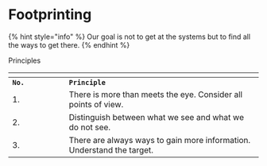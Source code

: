# Footprinting

{% hint style="info" %}
Our goal is not to get at the systems but to find all the ways to get there.
{% endhint %}

Principles

<table data-header-hidden><thead><tr><th width="98"></th><th></th></tr></thead><tbody><tr><td><strong><code>No.</code></strong></td><td><strong><code>Principle</code></strong></td></tr><tr><td>1.</td><td>There is more than meets the eye. Consider all points of view.</td></tr><tr><td>2.</td><td>Distinguish between what we see and what we do not see.</td></tr><tr><td>3.</td><td>There are always ways to gain more information. Understand the target.</td></tr></tbody></table>
